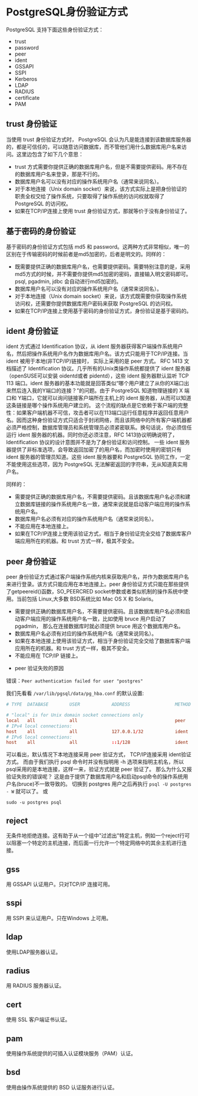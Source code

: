 # PostgreSQL身份验证方式

PostgreSQL 支持下面这些身份验证方式：

- trust
- password
- peer
- ident
- GSSAPI
- SSPI
- Kerberos
- LDAP
- RADIUS
- certificate
- PAM

## trust 身份验证

当使用 trust 身份验证方式时， PostgreSQL 会认为凡是能连接到该数据库服务器的，都是可信任的，可以随意访问数据库，而不管他们用什么数据库用户名来访问。这里边包含了如下几个意思：

- trust 方式需要你提供正确的数据库用户名，但是不需要提供密码。用不存在的数据库用户名来登录，那是不行的。
- 数据库用户名可以没有对应的操作系统用户名（通常来说同名）。
- 对于本地连接（Unix domain socket）来说，该方式实际上是把身份验证的职责全权交给了操作系统，只要取得了操作系统的访问权就取得了 PostgreSQL 的访问权。
- 如果在TCP/IP连接上使用 trust 身份验证方式，那就等价于没有身份验证了。

## 基于密码的身份验证

基于密码的身份验证方式包括 md5 和 password。这两种方式非常相似，唯一的区别在于传输密码的时候前者是md5加密的，后者是明文的。同样的：

- 既需要提供正确的数据库用户名，也需要提供密码。需要特别注意的是，采用md5方式的时候，并不需要你提供md5加密的密码，直接输入明文密码即可。psql, pgadmin, jdbc 会自动进行md5加密的。
- 数据库用户名可以没有对应的操作系统用户名（通常来说同名）。
- 对于本地连接（Unix domain socket）来说，该方式既需要你获取操作系统访问权，还需要你提供数据库用户密码来获取 PostgreSQL 的访问权。
- 如果在TCP/IP连接上使用基于密码的身份验证方式，身份验证是基于密码的。

## ident 身份验证

ident 方式通过 Identification 协议，从 ident 服务器获得客户端操作系统用户名，然后把操作系统用户名作为数据库用户名。该方式只能用于TCP/IP连接。当 ident 被用于本地(非TCP/IP)链接时， 实际上采用的是 peer 方式。
RFC 1413 文档描述了 Identification 协议。几乎所有的Unix类操作系统都提供了 ident 服务器（openSUSE可以安装 oidentd或者 pidentd），这些 ident 服务器默认监听 TCP 113 端口。ident 服务器的基本功能就是回答类似“哪个用户建立了从你的X端口出来然后连入我的Y端口的连接？”的问题。由于 PostgreSQL 知道物理链接的 X 端口和 Y端口，它就可以询问链接客户端所在主机上的 ident 服务器，从而可以知道这条链接是哪个操作系统用户建立的。
这个流程的缺点是它依赖于客户端的完整性：如果客户端机器不可信，攻击者可以在113端口运行任意程序并返回任意用户名。因而这种身份验证方式只适合于封闭网络，而且该网络中的所有客户端机器都必须严格控制，数据库管理员和系统管理员必须紧密联系。换句话说，你必须信任运行 ident 服务器的机器。同时你还必须注意，RFC 1413协议明确说明了，Identification 协议的设计意图并不是为了身份验证和访问控制。
一些 ident 服务器提供了非标准选项，会导致返回加密了的用户名，而加密时使用的密钥只有 ident 服务器的管理员知道。这些 ident 服务器要和 PostgreSQL 协同工作，一定不能使用这些选项，因为 PostgreSQL 无法解密返回的字符串，无从知道真实用户名。

同样的：

- 需要提供正确的数据库用户名，不需要提供密码。且该数据库用户名必须和建立数据库链接的操作系统用户名一致，通常来说就是启动客户端应用的操作系统用户名。
- 数据库用户名必须有对应的操作系统用户名（通常来说同名）。
- 不能应用在本地连接上。
- 如果在TCP/IP连接上使用该验证方式，相当于身份验证完全交给了数据库客户端应用所在的机器。和 trust 方式一样，极其不安全。

## peer 身份验证

peer 身份验证方式通过客户端操作系统内核来获取用户名，并作为数据库用户名来进行登录。该方式只能应用在本地连接上。peer 身份验证方式只能在那些提供了getpeereid()函数，SO_PEERCRED socket参数或者类似机制的操作系统中使用。当前包括 Linux,大多数 BSD系统比如 Mac OS X 和 Solaris。

- 需要提供正确的数据库用户名，不需要提供密码。且该数据库用户名必须和启动客户端应用的操作系统用户名一致，比如使用 bruce 用户启动了 pgadmin， 那么在连接数据库时就必须提供 bruce 用这个数据库用户名。
- 数据库用户名必须有对应的操作系统用户名（通常来说同名）。
- 如果在本地连接上使用该验证方式，相当于身份验证完全交给了数据库客户端应用所在的机器。和 trust 方式一样，极其不安全。
- 不能应用在 TCP/IP 链接上。

* peer 验证失败的原因

错误：`Peer authentication failed for user "postgres"`

我们先看看 `/var/lib/pgsql/data/pg_hba.conf` 的默认设置:
```conf
# TYPE  DATABASE        USER            ADDRESS                 METHOD

# "local" is for Unix domain socket connections only
local   all             all                                     peer
# IPv4 local connections:
host    all             all             127.0.0.1/32            ident
# IPv6 local connections:
host    all             all             ::1/128                 ident
```

可以看出，默认情况下本地连接采用 peer 验证方式， TCP/IP连接采用 ident验证方式。
而由于我们执行 psql 命令时并没有指明用 -h 选项来指明主机名，所以 psql采用的是本地连接，这样一来，验证方式就是 peer 验证了。
那么为什么又报验证失败的错误呢？ 这是由于提供了数据库用户名和启动psql命令的操作系统用户名(bruce)不一致导致的。
切换到 postgres 用户之后再执行 `psql -U postgres - W` 就可以了。 
或
```shell
sudo -u postgres psql
```

## reject
无条件地拒绝连接。这有助于从一个组中"过滤出"特定主机，例如一个reject行可以阻塞一个特定的主机连接，而后面一行允许一个特定网络中的其余主机进行连接。

## gss
用 GSSAPI 认证用户。只对TCP/IP 连接可用。

## sspi
用 SSPI 来认证用户。只在Windows 上可用。

## ldap
使用LDAP服务器认证。

## radius
用 RADIUS 服务器认证。

## cert
使用 SSL 客户端证书认证。

## pam
使用操作系统提供的可插入认证模块服务（PAM）认证。

## bsd
使用由操作系统提供的 BSD 认证服务进行认证。
